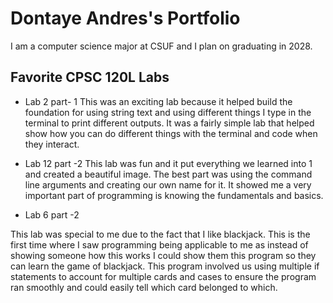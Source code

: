 
# Dontaye Andres's Portfolio

I am a computer science major at CSUF and I plan on graduating in 2028.

## Favorite CPSC 120L Labs

* Lab 2 part- 1
This was an exciting lab because it helped build the foundation for using string text and using different things I type in the terminal to print different outputs. It was a fairly simple lab that helped show how you can do different things with the terminal and code when they interact.

 * Lab 12 part -2
This lab was fun and it put everything we learned into 1 and created a beautiful image. The best part was using the command line arguments and creating our own name for it. It showed me a very important part of programming is knowing the fundamentals and basics.

* Lab 6 part -2

This lab was special to me due to the fact that I like blackjack. This is the first time where I saw programming being applicable to me as instead of showing someone how this works I could show them this program so they can learn the game of blackjack. This program involved us using multiple if statements to account for multiple cards and cases to ensure the program ran smoothly and could easily tell which card belonged to which.

